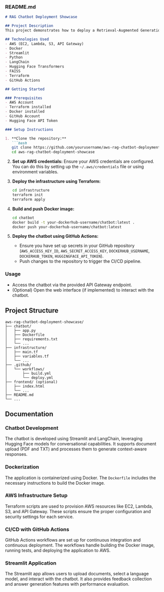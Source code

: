 ### README.md

```markdown
# RAG Chatbot Deployment Showcase

## Project Description
This project demonstrates how to deploy a Retrieval-Augmented Generation (RAG) chatbot to AWS using various services and tools like EC2, Lambda, S3, API Gateway, Docker, and Terraform. The chatbot uses advanced language models for generating responses based on uploaded documents.

## Technologies Used
- AWS (EC2, Lambda, S3, API Gateway)
- Docker
- Streamlit
- Python
- LangChain
- Hugging Face Transformers
- FAISS
- Terraform
- GitHub Actions

## Getting Started

### Prerequisites
- AWS Account
- Terraform installed
- Docker installed
- GitHub Account
- Hugging Face API Token

### Setup Instructions

1. **Clone the repository:**
   ```bash
   git clone https://github.com/yourusername/aws-rag-chatbot-deployment-showcase.git
   cd aws-rag-chatbot-deployment-showcase
   ```

2. **Set up AWS credentials:**
   Ensure your AWS credentials are configured. You can do this by setting up the `~/.aws/credentials` file or using environment variables.

3. **Deploy the infrastructure using Terraform:**
   ```bash
   cd infrastructure
   terraform init
   terraform apply
   ```

4. **Build and push Docker image:**
   ```bash
   cd chatbot
   docker build -t your-dockerhub-username/chatbot:latest .
   docker push your-dockerhub-username/chatbot:latest
   ```

5. **Deploy the chatbot using GitHub Actions:**
   - Ensure you have set up secrets in your GitHub repository (`AWS_ACCESS_KEY_ID`, `AWS_SECRET_ACCESS_KEY`, `DOCKERHUB_USERNAME`, `DOCKERHUB_TOKEN`, `HUGGINGFACE_API_TOKEN`).
   - Push changes to the repository to trigger the CI/CD pipeline.

### Usage
- Access the chatbot via the provided API Gateway endpoint.
- (Optional) Open the web interface (if implemented) to interact with the chatbot.

## Project Structure
```
aws-rag-chatbot-deployment-showcase/
├── chatbot/
│   ├── app.py
│   ├── Dockerfile
│   ├── requirements.txt
│   └── ...
├── infrastructure/
│   ├── main.tf
│   ├── variables.tf
│   └── ...
├── .github/
│   └── workflows/
│       ├── build.yml
│       └── deploy.yml
├── frontend/ (optional)
│   ├── index.html
│   └── ...
├── README.md
└── ...
```

## Documentation

### Chatbot Development
The chatbot is developed using Streamlit and LangChain, leveraging Hugging Face models for conversational capabilities. It supports document upload (PDF and TXT) and processes them to generate context-aware responses.

### Dockerization
The application is containerized using Docker. The `Dockerfile` includes the necessary instructions to build the Docker image.

### AWS Infrastructure Setup
Terraform scripts are used to provision AWS resources like EC2, Lambda, S3, and API Gateway. These scripts ensure the proper configuration and security settings for each service.

### CI/CD with GitHub Actions
GitHub Actions workflows are set up for continuous integration and continuous deployment. The workflows handle building the Docker image, running tests, and deploying the application to AWS.

### Streamlit Application
The Streamlit app allows users to upload documents, select a language model, and interact with the chatbot. It also provides feedback collection and answer generation features with performance evaluation.
```
